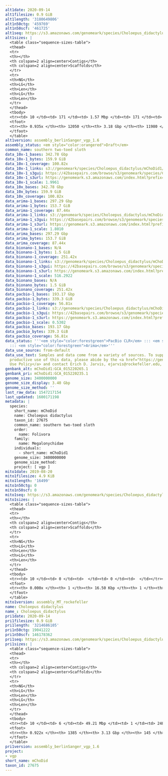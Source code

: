 ```yaml
---
alt1date: 2020-09-14
alt1filesize: 0.9 GiB
alt1length: '3180649806'
alt1n50ctg: '459769'
alt1n50scf: '461725'
alt1seq: https://s3.amazonaws.com/genomeark/species/Choloepus_didactylus/mChoDid1/assembly_berlinSanger_vgp_1.6/mChoDid1.alt.asm.20200914.fasta.gz
alt1sizes: |
  <table class="sequence-sizes-table">
  <thead>
  <tr>
  <th></th>
  <th colspan=2 align=center>Contigs</th>
  <th colspan=2 align=center>Scaffolds</th>
  </tr>
  <tr>
  <th>NG</th>
  <th>LG</th>
  <th>Len</th>
  <th>LG</th>
  <th>Len</th>
  </tr>
  </thead>
  <tbody>
  <tr><td> 10 </td><td> 171 </td><td> 1.57 Mbp </td><td> 171 </td><td> 1.57 Mbp </td></tr><tr><td> 20 </td><td> 431 </td><td> 1.13 Mbp </td><td> 431 </td><td> 1.13 Mbp </td></tr><tr><td> 30 </td><td> 782 </td><td> 0.85 Mbp </td><td> 782 </td><td> 0.85 Mbp </td></tr><tr><td> 40 </td><td> 1248 </td><td> 0.63 Mbp </td><td> 1248 </td><td> 0.63 Mbp </td></tr><tr style="background-color:#cccccc;"><td> 50 </td><td> 1880 </td><td> 459.77 Kbp </td><td> 1880 </td><td> 461.73 Kbp </td></tr><tr><td> 60 </td><td> 2773 </td><td> 311.30 Kbp </td><td> 2770 </td><td> 312.67 Kbp </td></tr><tr><td> 70 </td><td> 4103 </td><td> 211.53 Kbp </td><td> 4096 </td><td> 212.10 Kbp </td></tr><tr><td> 80 </td><td> 6073 </td><td> 139.04 Kbp </td><td> 6060 </td><td> 139.40 Kbp </td></tr><tr><td> 90 </td><td> 9338 </td><td> 73.00 Kbp </td><td> 9316 </td><td> 73.22 Kbp </td></tr><tr><td> 100 </td><td> 0 </td><td>  </td><td> 0 </td><td>  </td></tr></tbody>
  <tfoot>
  <tr><th> 0.935x </th><th> 12050 </th><th> 3.18 Gbp </th><th> 11980 </th><th> 3.18 Gbp </th></tr>
  </tfoot>
  </table>
alt1version: assembly_berlinSanger_vgp_1.6
assembly_status: <em style="color:orangered">Draft</em>
common_name: southern two-toed sloth
data_10x-1_bases: 342.78 Gbp
data_10x-1_bytes: 159.9 GiB
data_10x-1_coverage: 100.82x
data_10x-1_links: s3://genomeark/species/Choloepus_didactylus/mChoDid1/genomic_data/10x/<br>
data_10x-1_s3gui: https://42basepairs.com/browse/s3/genomeark/species/Choloepus_didactylus/mChoDid1/genomic_data/10x/
data_10x-1_s3url: https://genomeark.s3.amazonaws.com/index.html?prefix=species/Choloepus_didactylus/mChoDid1/genomic_data/10x/
data_10x-1_scale: 1.9961
data_10x_bases: 342.78 Gbp
data_10x_bytes: 159.9 GiB
data_10x_coverage: 100.82x
data_arima-1_bases: 297.29 Gbp
data_arima-1_bytes: 153.7 GiB
data_arima-1_coverage: 87.44x
data_arima-1_links: s3://genomeark/species/Choloepus_didactylus/mChoDid1/genomic_data/arima/<br>
data_arima-1_s3gui: https://42basepairs.com/browse/s3/genomeark/species/Choloepus_didactylus/mChoDid1/genomic_data/arima/
data_arima-1_s3url: https://genomeark.s3.amazonaws.com/index.html?prefix=species/Choloepus_didactylus/mChoDid1/genomic_data/arima/
data_arima-1_scale: 1.8010
data_arima_bases: 297.29 Gbp
data_arima_bytes: 153.7 GiB
data_arima_coverage: 87.44x
data_bionano-1_bases: N/A
data_bionano-1_bytes: 1.5 GiB
data_bionano-1_coverage: 251.42x
data_bionano-1_links: s3://genomeark/species/Choloepus_didactylus/mChoDid1/genomic_data/bionano/<br>
data_bionano-1_s3gui: https://42basepairs.com/browse/s3/genomeark/species/Choloepus_didactylus/mChoDid1/genomic_data/bionano/
data_bionano-1_s3url: https://genomeark.s3.amazonaws.com/index.html?prefix=species/Choloepus_didactylus/mChoDid1/genomic_data/bionano/
data_bionano-1_scale: 516.2922
data_bionano_bases: N/A
data_bionano_bytes: 1.5 GiB
data_bionano_coverage: 251.42x
data_pacbio-1_bases: 193.17 Gbp
data_pacbio-1_bytes: 339.3 GiB
data_pacbio-1_coverage: 56.81x
data_pacbio-1_links: s3://genomeark/species/Choloepus_didactylus/mChoDid1/genomic_data/pacbio/<br>
data_pacbio-1_s3gui: https://42basepairs.com/browse/s3/genomeark/species/Choloepus_didactylus/mChoDid1/genomic_data/pacbio/
data_pacbio-1_s3url: https://genomeark.s3.amazonaws.com/index.html?prefix=species/Choloepus_didactylus/mChoDid1/genomic_data/pacbio/
data_pacbio-1_scale: 0.5302
data_pacbio_bases: 193.17 Gbp
data_pacbio_bytes: 339.3 GiB
data_pacbio_coverage: 56.81x
data_status: '''<em style="color:forestgreen">PacBio CLR</em> ::: <em style="color:forestgreen">10x</em>
  ::: <em style="color:forestgreen">Arima</em>'''
data_use_source: from-default
data_use_text: Samples and data come from a variety of sources. To support fair and
  productive use of this data, please abide by the <a href="https://genome10k.soe.ucsc.edu/data-use-policies/">Data
  Use Policy</a> and contact Erich D. Jarvis, ejarvis@rockefeller.edu, with any questions.
genbank_alt: mChoDid1:GCA_015220265.1
genbank_pri: mChoDid1:GCA_015220235.1
genome_size: 3400000000
genome_size_display: 3.40 Gbp
genome_size_method: ''
last_raw_data: 1547217154
last_updated: 1600171198
metadata: |
  species:
    short_name: mChoDid
    name: Choloepus didactylus
    taxon_id: 27675
    common_name: southern two-toed sloth
    order:
      name: Folivora
    family:
      name: Megalonychidae
    individuals:
      - short_name: mChoDid1
    genome_size: 3400000000
    genome_size_method:
    project: [ vgp ]
mito1date: 2019-08-20
mito1filesize: 4.9 KiB
mito1length: '16499'
mito1n50ctg: 0
mito1n50scf: 0
mito1seq: https://s3.amazonaws.com/genomeark/species/Choloepus_didactylus/mChoDid1/assembly_MT_rockefeller/mChoDid1.MT.20190820.fasta.gz
mito1sizes: |
  <table class="sequence-sizes-table">
  <thead>
  <tr>
  <th></th>
  <th colspan=2 align=center>Contigs</th>
  <th colspan=2 align=center>Scaffolds</th>
  </tr>
  <tr>
  <th>NG</th>
  <th>LG</th>
  <th>Len</th>
  <th>LG</th>
  <th>Len</th>
  </tr>
  </thead>
  <tbody>
  <tr><td> 10 </td><td> 0 </td><td>  </td><td> 0 </td><td>  </td></tr><tr><td> 20 </td><td> 0 </td><td>  </td><td> 0 </td><td>  </td></tr><tr><td> 30 </td><td> 0 </td><td>  </td><td> 0 </td><td>  </td></tr><tr><td> 40 </td><td> 0 </td><td>  </td><td> 0 </td><td>  </td></tr><tr style="background-color:#cccccc;"><td> 50 </td><td> 0 </td><td style="background-color:#ff8888;">  </td><td> 0 </td><td style="background-color:#ff8888;">  </td></tr><tr><td> 60 </td><td> 0 </td><td>  </td><td> 0 </td><td>  </td></tr><tr><td> 70 </td><td> 0 </td><td>  </td><td> 0 </td><td>  </td></tr><tr><td> 80 </td><td> 0 </td><td>  </td><td> 0 </td><td>  </td></tr><tr><td> 90 </td><td> 0 </td><td>  </td><td> 0 </td><td>  </td></tr><tr><td> 100 </td><td> 0 </td><td>  </td><td> 0 </td><td>  </td></tr></tbody>
  <tfoot>
  <tr><th> 0.000x </th><th> 1 </th><th> 16.50 Kbp </th><th> 1 </th><th> 16.50 Kbp </th></tr>
  </tfoot>
  </table>
mito1version: assembly_MT_rockefeller
name: Choloepus didactylus
name_: Choloepus_didactylus
pri1date: 2020-09-14
pri1filesize: 0.9 GiB
pri1length: '3214686105'
pri1n50ctg: 19041222
pri1n50scf: 146178362
pri1seq: https://s3.amazonaws.com/genomeark/species/Choloepus_didactylus/mChoDid1/assembly_berlinSanger_vgp_1.6/mChoDid1.pri.asm.20200914.fasta.gz
pri1sizes: |
  <table class="sequence-sizes-table">
  <thead>
  <tr>
  <th></th>
  <th colspan=2 align=center>Contigs</th>
  <th colspan=2 align=center>Scaffolds</th>
  </tr>
  <tr>
  <th>NG</th>
  <th>LG</th>
  <th>Len</th>
  <th>LG</th>
  <th>Len</th>
  </tr>
  </thead>
  <tbody>
  <tr><td> 10 </td><td> 6 </td><td> 49.21 Mbp </td><td> 1 </td><td> 248.08 Mbp </td></tr><tr><td> 20 </td><td> 13 </td><td> 38.79 Mbp </td><td> 2 </td><td> 223.23 Mbp </td></tr><tr><td> 30 </td><td> 23 </td><td> 32.32 Mbp </td><td> 4 </td><td> 193.84 Mbp </td></tr><tr><td> 40 </td><td> 35 </td><td> 24.60 Mbp </td><td> 6 </td><td> 156.66 Mbp </td></tr><tr style="background-color:#cccccc;"><td> 50 </td><td> 51 </td><td style="background-color:#88ff88;"> 19.04 Mbp </td><td> 8 </td><td style="background-color:#88ff88;"> 146.18 Mbp </td></tr><tr><td> 60 </td><td> 75 </td><td> 10.92 Mbp </td><td> 11 </td><td> 102.98 Mbp </td></tr><tr><td> 70 </td><td> 117 </td><td> 5.42 Mbp </td><td> 14 </td><td> 90.81 Mbp </td></tr><tr><td> 80 </td><td> 215 </td><td> 2.09 Mbp </td><td> 18 </td><td> 77.03 Mbp </td></tr><tr><td> 90 </td><td> 642 </td><td> 282.53 Kbp </td><td> 25 </td><td> 26.63 Mbp </td></tr><tr><td> 100 </td><td> 0 </td><td>  </td><td> 0 </td><td>  </td></tr></tbody>
  <tfoot>
  <tr><th> 0.922x </th><th> 1385 </th><th> 3.13 Gbp </th><th> 145 </th><th> 3.21 Gbp </th></tr>
  </tfoot>
  </table>
pri1version: assembly_berlinSanger_vgp_1.6
project:
- vgp
short_name: mChoDid
taxon_id: 27675
---
```

